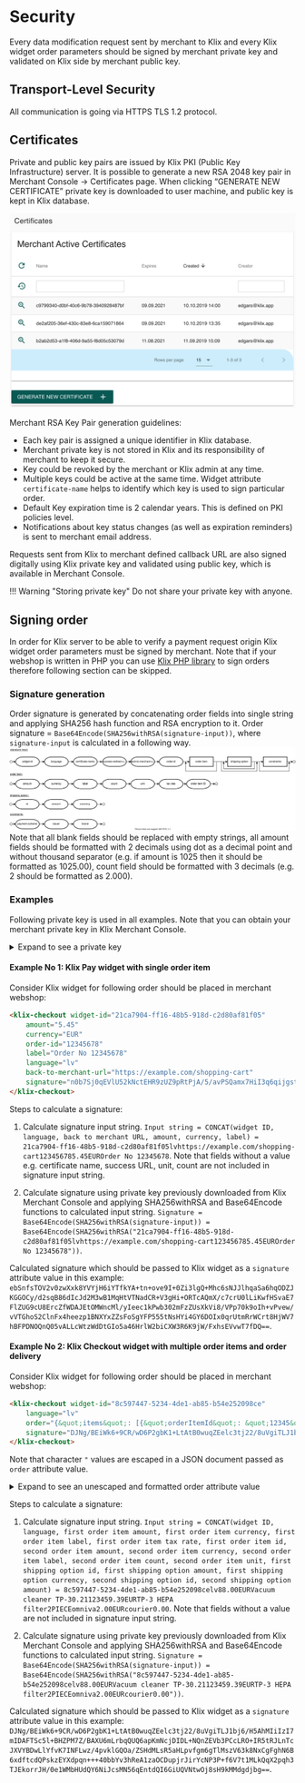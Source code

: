 # Security

Every data modification request sent by merchant to Klix and every Klix widget order parameters should be signed by merchant private key and validated on Klix side by merchant public key.

## Transport-Level Security

All communication is going via HTTPS TLS 1.2 protocol.

## Certificates

Private and public key pairs are issued by Klix PKI (Public Key Infrastructure) server. It is possible to generate a new RSA 2048 key pair in Merchant Console -> Certificates page. When clicking “GENERATE NEW CERTIFICATE” private key is downloaded to user machine, and public key is kept in Klix database.

![alt_text](images/merchant_console_generate_new_certificate.png "Generate merchant certificate in Merchant Console")

Merchant RSA Key Pair generation guidelines:

* Each key pair is assigned a unique identifier in Klix database.
* Merchant private key is not stored in Klix and its responsibility of merchant to keep it secure.
* Key could be revoked by the merchant or Klix admin at any time.
* Multiple keys could be active at the same time. Widget attribute `certificate-name` helps to identify which key is used to sign particular order.
* Default Key expiration time is 2 calendar years. This is defined on PKI policies level.
* Notifications about key status changes (as well as expiration reminders) is sent to merchant email address.

Requests sent from Klix to merchant defined callback URL are also signed digitally using Klix private key and validated using public key, which is available in Merchant Console.

!!! Warning "Storing private key"
    Do not share your private key with anyone.

## Signing order

In order for Klix server to be able to verify a payment request origin Klix widget order parameters must be signed by merchant. Note that if your webshop is written in PHP you can use [Klix PHP library](https://github.com/klix-app/merchant-api-php#generate-widget-html-representation) to sign orders therefore following section can be skipped.

### Signature generation

Order signature is generated by concatenating order fields into single string and applying SHA256 hash function and RSA encryption to it.
Order signature = `Base64Encode(SHA256withRSA(signature-input))`, where `signature-input` is calculated in a following way.
![Generate signature](images/signature-generation.svg "Signature generation algorithm")
Note that all blank fields should be replaced with empty strings, all amount fields should be formatted with 2 decimals using dot as a decimal point and without thousand separator (e.g. if amount is 1025 then it should be formatted as 1025.00), count field should be formatted with 3 decimals (e.g. 2 should be formatted as 2.000).

### Examples

Following private key is used in all examples. Note that you can obtain your merchant private key in Klix Merchant Console.

<!-- markdownlint-disable MD033 -->
<details>
    <summary>Expand to see a private key</summary>
  
    ```txt
    -----BEGIN PRIVATE KEY-----
    MIIEvAIBADANBgkqhkiG9w0BAQEFAASCBKYwggSiAgEAAoIBAQDAom+89QBxPCJz
    lQP+PtVsJrdl7wJq2Nj2crBDyNyZjIZcCaf7CCLRD43VCwsFjGSGoWhYDwbWAWzy
    ryi6bwcaXdWg8p/pHoWTP3sHluVaHQx6fh3xHsb2qgSE320JtvEYJC3k0RwQyt7j
    MEhN79Dizxj2fsMl9nv2fe1/8WwEudtaJl2o+iEQvhz9p2XR106AOU8+DesOt/1X
    9wGmQKpxffOLbq0WpYzXw7U5R41Zk9atusRi+CP5FAhKvdRQu9zv18vU2Mv2CdHl
    Dxe/Z+dpm3iFbBFKVPRMFHzBE4tYQ49YfHrxTob6rHbv1MoyGW01FgVhW989Caq2
    Sa60iV4XAgMBAAECggEAYG7w0P81gXpBJOtsXFLINKQNG5JS+3oi4vz3EHf1N0kJ
    2flbhmfERjQrJIOquNRXXq5etfaPzYJZMARPt0TtoV1oHHJZazJEXDpjNKFtn3b7
    UDbidlqZ79GdAYd35m0WtKcn8mxcSGvGuKTrDVkIkQJr1LoQp2iFFhhkVLBfCt3A
    W13MeCq4fcu5CHj7ZHExpgTkyO+o4cKCU+XqBMiN0xl2yt8BeFVpyuK0bxMs8yjb
    budT5mhA+pQYYLblS/S+ONYFhQZdvwyCUDcpmDwQc5oUCyJISPvT618cAL9/WfWU
    YhDjPZ1LDkiGcP6KWyEp4TCupMOCDQ6KoKdbfEdHAQKBgQD13sE1E5327ZnuqmYD
    4c+zD4c3duXi9ZqoD/ZYV9XwiER2XnMKMbDDztaPiBZVd5gy60I7uLXs/7elQ02D
    zla+vIew44ZgZUFuNnVCooT5MEGIrI6lyZEy7wOiMSSQsw60wbsDAqWqNZm63wbf
    fizIpvc3ELxXXDfqfgBpM1GJJwKBgQDIkjG4/E2dXhlUDxKozwi+5y/61Ir1jBKg
    c7KF5BbO61o/J7GxUcUDtf4Rw9wqaYWrcIycyIB0wGQKuWomadi1uM3m63x44cqQ
    RzcwUZckiQv465rpct/exXoq5xy8JdLMi9pVjGaAKtvDy1moVVMqf44704JTYBjK
    pqLRPkc5kQKBgFBh3SSvHyvFjlfa2bNXNgJCh2B4vLuwtDlRzqYfQVB8HHXedxnU
    GQhLLRaL1VFn4hhzlZnUz5WGHNIo6MS4xt9g37PTDvGg6P1RTJDWdUbKogI+9/v3
    pELUpYl3K48rGxm5ZJydVvAIyhOwKp0SsS2AeL5F+G1PNvCw9Q1vu65tAoGAGeNc
    zZ6rOfOqW0Iyy10lqNZYSAzk/rqcsN8eHNAK7ZxNIrex5MxEHK2B5LMeGM9T9IPr
    clUi1275urSh8eFZmmMHGJYuk7+5EJRQmEj/tDSIOhHXBejQ4oUktqLr/5D2O3aV
    sNMVa9ecVBJMOUECIgsixbAQM0jFCmslutJKCTECgYA+SCrepQmwfQF47I+wVHDf
    81Hvh3/WqeFaaXt12kvEk2DDdG9PYvEuqtEFalvH/5LcsWDiknA1zdo9pXLIg95N
    SY5hDphsXnZLaYS9V9uaW7RCC4VpWELxoVG13mtGDnteAIgoxwWIQ6TfhidFpVtM
    2KcJhf0hnLkFQW0qEMn0vg==
    -----END PRIVATE KEY-----
    ```
</details>
<!-- markdownlint-disable MD033 -->

#### Example No 1: Klix Pay widget with single order item

Consider Klix widget for following order should be placed in merchant webshop:

```html
<klix-checkout widget-id="21ca7904-ff16-48b5-918d-c2d80af81f05"  
    amount="5.45"  
    currency="EUR"  
    order-id="12345678"  
    label="Order No 12345678"  
    language="lv"
    back-to-merchant-url="https://example.com/shopping-cart"
    signature="n0b7Sj0qEVlU52kNctEHR9zUZ9pRtPjA/5/avPSQamx7HiI3q6qijgstBw6KhOKZqcCIL3RULbWNu6xoSGnNtW/nx+RcSd12I0st21Los9MXXPakEIjIto+2Zx0+ZiVoa97dxO8/iGF5A1U4qW9GFhPJGPqQecmZSp7rYaiO+VRq5D9KqKqRpBQEYN9YJgDgWMn36KVYkTdlOYAhJslwkVeKKZ+/ifUqHhiXbPKD3VKAXwx7/MqSiRlfU8Qsm7Vcv/zV05X9trZiaSYOL6yd9aWO/KE2so2hAswY58i6dR218/XD6ab5xTpCSXrfjYbfhInchukvlH7CrbE1T3RcWw==">
</klix-checkout>
```

Steps to calculate a signature:

1. Calculate signature input string. `Input string = CONCAT(widget ID, language, back to merchant URL, amount, currency, label) = 21ca7904-ff16-48b5-918d-c2d80af81f05lvhttps://example.com/shopping-cart123456785.45EUROrder No 12345678`. Note that fields without a value e.g. certificate name, success URL, unit, count are not included in signature input string.

2. Calculate signature using private key previously downloaded from Klix Merchant Console and applying SHA256withRSA and Base64Encode functions to calculated input string. `Signature = Base64Encode(SHA256withRSA(signature-input)) = Base64Encode(SHA256withRSA("21ca7904-ff16-48b5-918d-c2d80af81f05lvhttps://example.com/shopping-cart123456785.45EUROrder No 12345678"))`.

Calculated signature which should be passed to Klix widget as a `signature` attribute value in this example: `ebSnfsTOV2v0zwXxk8YVYjH6iYTfkYA+tn+ove9I+0Zi3lgQ+Mhc6sNJJlhqaSa6hqODZJKGGOCy/d2sqB86dIcJd2M3wB1MqHtVTNadCR+V3gHi+ORTcAQmX/c7crU0lLiKwfHSvaE7FlZUG9cU8ErcZfWDAJEtOMWncMl/yIeec1kPwb302mFzZUsXkVi8/VPp70k9oIh+vPvew/vVTGhoS2ClnFx4heezp1BNXYxZZsFoSgYFP555tNsHYi4GY6DOIx0qrUtmRrWCrt8HjWV7hBFPDNOQnQ05vALLcWtzWdDtGIo5a46HrlW2biCXW3R6K9jW/FxhsEVvwT7fDQ==`.

#### Example No 2: Klix Checkout widget with multiple order items and order delivery

Consider Klix widget for following order should be placed in merchant webshop:

```html
<klix-checkout widget-id="8c597447-5234-4de1-ab85-b54e252098ce" 
    language="lv"
    order="{&quot;items&quot;: [{&quot;orderItemId&quot;: &quot;12345&quot;, &quot;amount&quot;: 88, &quot;taxRate&quot;: 0.21, &quot;currency&quot;: &quot;EUR&quot;, &quot;label&quot;: &quot;Vacuum cleaner TP-3&quot;}, {&quot;amount&quot;: 9.39, &quot;currency&quot;: &quot;EUR&quot;, &quot;label&quot;: &quot;TP-3 HEPA filter&quot;,&quot;count&quot;: 2, &quot;unit&quot;: &quot;PIECE&quot;}], &quot;shippingOptions&quot;: [{&quot;id&quot;:&quot;omniva&quot;,&quot;amount&quot;:2,&quot;currency&quot;:&quot;EUR&quot;,&quot;taxRate&quot;: 0.21},  {&quot;id&quot;:&quot;courier&quot;,&quot;amount&quot;:0}]}"
    signature="DJNg/BEiWk6+9CR/wD6P2gbK1+LtAtB0wuqZEelc3tj22/8uVgiTLJ1bj6/H5AhMIiIzI7mIDAFTSc5l+BHZPM7Z/BAXU6mLrbqQUQ6apKmNcjDIDL+NQnZEVb3PCcLRO+IR5tRJLnTcJXVYBDwLlYfvK7INFLwz/4pvklGQOa/ZSHdMLsR5aHLpvfgm6gTlMszV63k8NxCgFghN6B6xdftcdQPskzEYXdpqn+++40bbYv3hReA1zaOCDupjrJirYcNP3P+f6V7t1MLkQqX2pqh3TJEkorrJH/0e1WMbHUdQY6NiJcsMN56qEntdQI6GiUQVNtwOj8sH9kMMdgdjbg==">
</klix-checkout>
```

Note that character `"` values are escaped in a JSON document passed as `order` attribute value.  

<!-- markdownlint-disable MD033 -->
<details>
    <summary>Expand to see an unescaped and formatted order attribute value</summary>
    ```json
    {
        "items":[
            {
                "orderItemId":"12345",
                "amount":88,
                "taxRate":0.21,
                "currency":"EUR",
                "label":"Vacuum cleaner TP-3",
            },
            {
                "amount":9.39,
                "currency":"EUR",
                "label":"TP-3 HEPA filter",
                "count":2,
                "unit":"PIECE"
            }
        ],
        "shippingOptions":[
            {
                "id":"omniva",
                "amount":2,
                "currency":"EUR",
                "taxRate":0.21
            },
            {
                "id":"courier",
                "amount":0
            }
        ]
    }
    ```
</details>
<!-- markdownlint-disable MD033 -->

Steps to calculate a signature:

1. Calculate signature input string. `Input string = CONCAT(widget ID, language, first order item amount, first order item currency, first order item label, first order item tax rate, first order item id, second order item amount, second order item currency, second order item label, second order item count, second order item unit, first shipping option id, first shipping option amount, first shipping option currency, second shipping option id, second shipping option amount) = 8c597447-5234-4de1-ab85-b54e252098celv88.00EURVacuum cleaner TP-30.21123459.39EURTP-3 HEPA filter2PIECEomniva2.00EURcourier0.00`. Note that fields without a value are not included in signature input string.

2. Calculate signature using private key previously downloaded from Klix Merchant Console and applying SHA256withRSA and Base64Encode functions to calculated input string. `Signature = Base64Encode(SHA256withRSA(signature-input)) = Base64Encode(SHA256withRSA("8c597447-5234-4de1-ab85-b54e252098celv88.00EURVacuum cleaner TP-30.21123459.39EURTP-3 HEPA filter2PIECEomniva2.00EURcourier0.00"))`.

Calculated signature which should be passed to Klix widget as a `signature` attribute value in this example: `DJNg/BEiWk6+9CR/wD6P2gbK1+LtAtB0wuqZEelc3tj22/8uVgiTLJ1bj6/H5AhMIiIzI7mIDAFTSc5l+BHZPM7Z/BAXU6mLrbqQUQ6apKmNcjDIDL+NQnZEVb3PCcLRO+IR5tRJLnTcJXVYBDwLlYfvK7INFLwz/4pvklGQOa/ZSHdMLsR5aHLpvfgm6gTlMszV63k8NxCgFghN6B6xdftcdQPskzEYXdpqn+++40bbYv3hReA1zaOCDupjrJirYcNP3P+f6V7t1MLkQqX2pqh3TJEkorrJH/0e1WMbHUdQY6NiJcsMN56qEntdQI6GiUQVNtwOj8sH9kMMdgdjbg==`.
